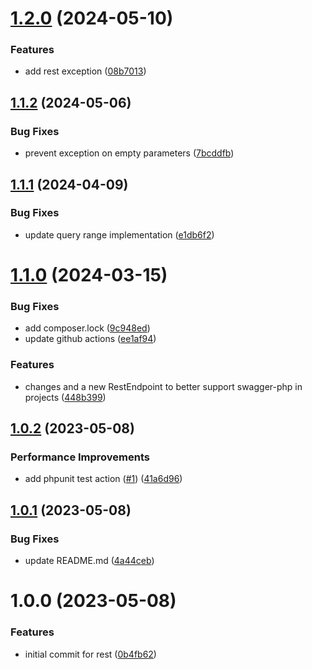# [1.2.0](https://github.com/byteshard/rest/compare/v1.1.2...v1.2.0) (2024-05-10)


### Features

* add rest exception ([08b7013](https://github.com/byteshard/rest/commit/08b70132479c202c58f5720a3020b5554cd5da3c))

## [1.1.2](https://github.com/byteshard/rest/compare/v1.1.1...v1.1.2) (2024-05-06)


### Bug Fixes

* prevent exception on empty parameters ([7bcddfb](https://github.com/byteshard/rest/commit/7bcddfbe4da10e0054e9afe10a97302b7b4f1c44))

## [1.1.1](https://github.com/byteshard/rest/compare/v1.1.0...v1.1.1) (2024-04-09)


### Bug Fixes

* update query range implementation ([e1db6f2](https://github.com/byteshard/rest/commit/e1db6f279585159a51f38e2c9cc352b59f822ec6))

# [1.1.0](https://github.com/byteshard/rest/compare/v1.0.2...v1.1.0) (2024-03-15)


### Bug Fixes

* add composer.lock ([9c948ed](https://github.com/byteshard/rest/commit/9c948ed009dfad88975751d0be3c9fd131e04c57))
* update github actions ([ee1af94](https://github.com/byteshard/rest/commit/ee1af9453734c471b0d16cb379a6e9a78ef82381))


### Features

* changes and a new RestEndpoint to better support swagger-php in projects ([448b399](https://github.com/byteshard/rest/commit/448b3998c8da03602939ab719ff7d3fe72df2865))

## [1.0.2](https://github.com/byteshard/rest/compare/v1.0.1...v1.0.2) (2023-05-08)


### Performance Improvements

* add phpunit test action ([#1](https://github.com/byteshard/rest/issues/1)) ([41a6d96](https://github.com/byteshard/rest/commit/41a6d9618d12dd602317b851f606ad8fca2499b3))

## [1.0.1](https://github.com/byteshard/rest/compare/v1.0.0...v1.0.1) (2023-05-08)


### Bug Fixes

* update README.md ([4a44ceb](https://github.com/byteshard/rest/commit/4a44ceb765789a97a965b0a7243c77308c9cd455))

# 1.0.0 (2023-05-08)


### Features

* initial commit for rest ([0b4fb62](https://github.com/byteshard/rest/commit/0b4fb62a05f4eb4b307491f695904626a978fcc8))
